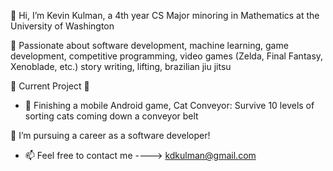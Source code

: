 👋 Hi, I’m Kevin Kulman, a 4th year CS Major minoring in Mathematics at the University of Washington

👀 Passionate about software development, machine learning, game development, competitive programming, video games (Zelda, Final Fantasy, Xenoblade, etc.) story writing, lifting, brazilian jiu jitsu

🌱 Current Project 🌱

   * 🌱 Finishing a mobile Android game, Cat Conveyor: Survive 10 levels of sorting cats coming down a conveyor belt 

💞️ I’m pursuing a career as a software developer!

- 📫 Feel free to contact me ----> kdkulman@gmail.com 

<!---
kdkulman/kdkulman is a ✨ special ✨ repository because its `README.md` (this file) appears on your GitHub profile.
You can click the Preview link to take a look at your changes.
--->

